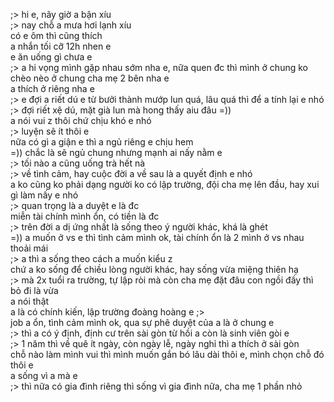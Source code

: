 ;> hi e, nãy giờ a bận xíu<br>
;> nay chỗ a mưa hơi lạnh xíu<br>
có e ôm thì cũng thích<br>
a nhắn tối cỡ 12h nhen e<br>
e ăn uống gì chưa e<br>
;> a hi vọng mình gặp nhau sớm nha e, nữa quen đc thì mình ở chung ko chèo nèo ở chung cha mẹ 2 bên nha e<br>
a thích ở riêng nha e<br>
;> e đợi a riết dú e từ bưởi thành mướp lun quá, lâu quá thì để a tính lại e nhó<br>
;> đợi riết xệ dú, mặt già lun mà hong thấy aiu đâu =))<br>
a nói vui z thôi chứ chịu khó e nhó<br>
;> luyện sẽ ít thôi e<br>
nữa có gì a giận e thì a ngủ riêng e chịu hem<br>
=)) chắc là sẽ ngủ chung nhưng mạnh ai nấy nằm e<br>
;> tối nào a cũng uống trà hết nà<br>
;> về tình cảm, hay cuộc đời a về sau là a quyết định e nhó<br>
a ko cũng ko phải dạng người ko có lập trường, đội cha mẹ lên đầu, hay xui gì làm nấy e nhó<br>
;> quan trọng là a duyệt e là đc<br>
miễn tài chính mình ổn, có tiền là đc<br>
;> trên đời a dị ứng nhất là sống theo ý người khác, khá là ghét<br>
=)) a muốn ở vs e thì tình cảm mình ok, tài chính ổn là 2 mình ở vs nhau thoải mái<br>
;> a thì a sống theo cách a muốn kiểu z<br>
chứ a ko sống để chiều lòng người khác, hay sống vừa miệng thiên hạ<br>
;> mà 2x tuổi ra trường, tự lập ròi mà còn cha mẹ đặt đâu con ngồi đấy thì bỏ đi là vừa<br>
a nói thật<br>
a là có chính kiến, lập trường đoàng hoàng e ;><br>
job a ổn, tình cảm mình ok, qua sự phê duyệt của a là ở chung e<br>
;> thì a có ý định, định cư trên sài gòn từ hồi a còn là sinh viên gòi e<br>
;> 1 năm thì về quê ít ngày, còn ngày lễ, ngày nghỉ thì a thích ở sài gòn<br>
chỗ nào làm mình vui thì mình muốn gắn bó lâu dài thôi e, mình chọn chỗ đó thôi e<br>
a sống vì a mà e<br>
;> thì nữa có gia đình riêng thì sống vì gia đình nữa, cha mẹ 1 phần nhỏ

